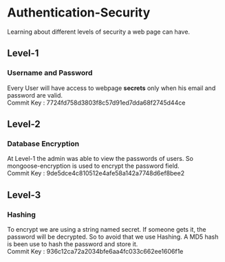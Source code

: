 # Authentication-Security
Learning about different levels of security a web page can have. 

## Level-1 
### Username and Password  
Every User will have access to webpage **secrets** only when his email and password are valid.  
Commit Key : 7724fd758d3803f8c57d91ed7dda68f2745d44ce  

## Level-2 
### Database Encryption  
At Level-1 the admin was able to view the passwords of users. So mongoose-encryption is used to encrypt the password field.  
Commit Key : 9de5dce4c810512e4afe58a142a7748d6ef8bee2

## Level-3 
### Hashing
To encrypt we are using a string named secret. If someone gets it, the password will be decrypted. So to avoid that we use Hashing. A MD5 hash is been use to hash the password and store it.  
Commit Key : 936c12ca72a2034bfe6aa4fc033c662ee1606f1e  
